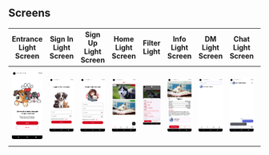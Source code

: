 ## Screens
| Entrance Light Screen | Sign In Light Screen | Sign Up Light Screen | Home Light Screen | Filter Light | Info Light Screen | DM Light Screen | Chat Light Screen | Add Light Screen | Profile Light Screen | My Pets Light | Edit Profile Light Screen | Language Light Screen |
| --- | --- | --- | --- | --- | --- | --- | --- | --- | --- | --- | --- | --- |
| <img src="screenshots/entrance_light.png" width=150/> | <img src="screenshots/sign_in_light.png" width=150/> | <img src="screenshots/sign_up_light.png" width=150/> | <img src="screenshots/home_light.png" width=150/> | <img src="screenshots/filter_light.png" width=150/> | <img src="screenshots/info_light.png" width=150/> | <img src="screenshots/dm_light.png" width=150/> | <img src="screenshots/chat_light.png" width=150/> | <img src="screenshots/add_light.png" width=150/> | <img src="screenshots/profile_light.png" width=150/> | <img src="screenshots/my_pets_light.png" width=150/> | <img src="screenshots/edit_profile_light.png" width=150/> | <img src="screenshots/language_light.png" width=150/> |
